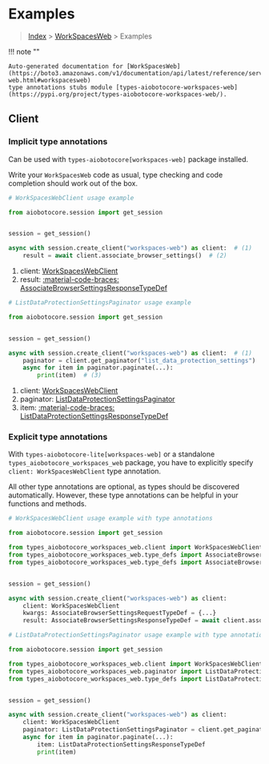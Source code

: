 # Examples

> [Index](../README.md) > [WorkSpacesWeb](./README.md) > Examples

!!! note ""

    Auto-generated documentation for [WorkSpacesWeb](https://boto3.amazonaws.com/v1/documentation/api/latest/reference/services/workspaces-web.html#workspacesweb)
    type annotations stubs module [types-aiobotocore-workspaces-web](https://pypi.org/project/types-aiobotocore-workspaces-web/).

## Client

### Implicit type annotations

Can be used with `types-aiobotocore[workspaces-web]` package installed.

Write your `WorkSpacesWeb` code as usual,
type checking and code completion should work out of the box.



```python
# WorkSpacesWebClient usage example

from aiobotocore.session import get_session


session = get_session()

async with session.create_client("workspaces-web") as client:  # (1)
    result = await client.associate_browser_settings()  # (2)
```

1. client: [WorkSpacesWebClient](./client.md)
2. result: [:material-code-braces: AssociateBrowserSettingsResponseTypeDef](./type_defs.md#associatebrowsersettingsresponsetypedef) 



```python
# ListDataProtectionSettingsPaginator usage example

from aiobotocore.session import get_session


session = get_session()

async with session.create_client("workspaces-web") as client:  # (1)
    paginator = client.get_paginator("list_data_protection_settings")  # (2)
    async for item in paginator.paginate(...):
        print(item)  # (3)
```

1. client: [WorkSpacesWebClient](./client.md)
2. paginator: [ListDataProtectionSettingsPaginator](./paginators.md#listdataprotectionsettingspaginator)
3. item: [:material-code-braces: ListDataProtectionSettingsResponseTypeDef](./type_defs.md#listdataprotectionsettingsresponsetypedef) 




### Explicit type annotations

With `types-aiobotocore-lite[workspaces-web]`
or a standalone `types_aiobotocore_workspaces_web` package, you have to explicitly specify
`client: WorkSpacesWebClient` type annotation.

All other type annotations are optional, as types should be discovered automatically.
However, these type annotations can be helpful in your functions and methods.


```python
# WorkSpacesWebClient usage example with type annotations

from aiobotocore.session import get_session

from types_aiobotocore_workspaces_web.client import WorkSpacesWebClient
from types_aiobotocore_workspaces_web.type_defs import AssociateBrowserSettingsResponseTypeDef
from types_aiobotocore_workspaces_web.type_defs import AssociateBrowserSettingsRequestTypeDef


session = get_session()

async with session.create_client("workspaces-web") as client:
    client: WorkSpacesWebClient
    kwargs: AssociateBrowserSettingsRequestTypeDef = {...}
    result: AssociateBrowserSettingsResponseTypeDef = await client.associate_browser_settings(**kwargs)
```



```python
# ListDataProtectionSettingsPaginator usage example with type annotations

from aiobotocore.session import get_session

from types_aiobotocore_workspaces_web.client import WorkSpacesWebClient
from types_aiobotocore_workspaces_web.paginator import ListDataProtectionSettingsPaginator
from types_aiobotocore_workspaces_web.type_defs import ListDataProtectionSettingsResponseTypeDef


session = get_session()

async with session.create_client("workspaces-web") as client:
    client: WorkSpacesWebClient
    paginator: ListDataProtectionSettingsPaginator = client.get_paginator("list_data_protection_settings")
    async for item in paginator.paginate(...):
        item: ListDataProtectionSettingsResponseTypeDef
        print(item)
```


